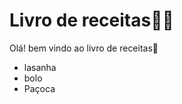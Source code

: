 # Livro de receitas:man_cook:

Olá! bem vindo ao livro de receitas:apple:

- lasanha
- bolo
- Paçoca